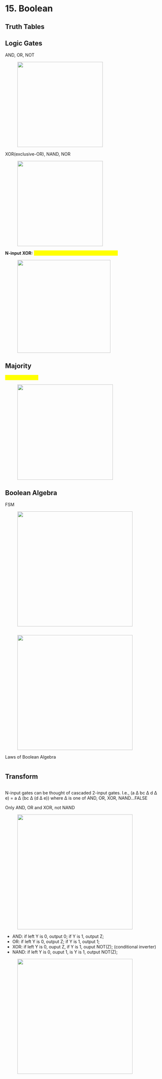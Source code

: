 # 15. Boolean



## Truth Tables

## Logic Gates

AND, OR, NOT

<figure><img src=".gitbook/assets/image (8).png" alt="" width="278"><figcaption></figcaption></figure>

XOR(exclusive-OR), NAND, NOR

<figure><img src=".gitbook/assets/image (9).png" alt="" width="278"><figcaption></figcaption></figure>

**N-input XOR:** <mark style="color:yellow;">XOR is a 1 if the number of 1s input is odd</mark>

<figure><img src=".gitbook/assets/image (10).png" alt="" width="303"><figcaption></figcaption></figure>

## Majority

<mark style="color:yellow;">y = bc + ac + ab</mark>

<figure><img src=".gitbook/assets/image (131).png" alt="" width="311"><figcaption></figcaption></figure>

## Boolean Algebra



FSM

<figure><img src=".gitbook/assets/image (11).png" alt="" width="375"><figcaption></figcaption></figure>

<figure><img src=".gitbook/assets/image (14).png" alt=""><figcaption></figcaption></figure>

<figure><img src=".gitbook/assets/image (13).png" alt="" width="375"><figcaption></figcaption></figure>

Laws of Boolean Algebra

<figure><img src=".gitbook/assets/image (15).png" alt=""><figcaption></figcaption></figure>

## Transform

<figure><img src=".gitbook/assets/image (16).png" alt=""><figcaption></figcaption></figure>

N-input gates can be thought of cascaded 2-input gates. I.e., (a ∆ bc ∆ d ∆ e) = a ∆ (bc ∆ (d ∆ e)) where ∆ is one of AND, OR, XOR, NAND…FALSE

Only AND, OR and XOR, not NAND

<figure><img src=".gitbook/assets/image (99).png" alt="" width="375"><figcaption></figcaption></figure>

* AND: if left Y is 0, output 0; if Y is 1, output Z;
* OR: if left Y is 0, output Z; if Y is 1, output 1;
* XOR: if left Y is 0, ouput Z, if Y is 1, ouput NOT(Z); (conditional inverter)
* NAND: if left Y is 0, ouput 1, is Y is 1, output NOT(Z);

<figure><img src=".gitbook/assets/image (100).png" alt="" width="375"><figcaption></figcaption></figure>
